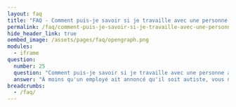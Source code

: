 ```yaml
---
layout: faq
title: "FAQ - Comment puis-je savoir si je travaille avec une personne autiste ?"
permalink: /faq/comment-puis-je-savoir-si-je-travaille-avec-une-personne-autiste
hide_header_link: true
oembed_image: /assets/pages/faq/opengraph.png
modules:
  - iframe
question: 
  number: 25
  question: "Comment puis-je savoir si je travaille avec une personne autiste ?"
  answer: "À moins qu'un employé ait annoncé qu'il soit autiste, vous ne pouvez pas savoir. Cela est très bien comme ça. Cela est du ressort de l'employé concerné de l'annoncer ou non. La personne a pu le dire ou non à l'employeur. Si la personne vous dit qu'elle est autiste, souvenez-vous qu'elle reste d'abord une personne. Ne la voyez pas simplement comme un ou une « handicapée ». La personne peut se sentir incomprise et espère être mieux acceptée si les personnes de l'entreprise comprennent pourquoi elle agit d'une certaine façon. En annonçant leur autisme, l'employeur peut mettre en place des bonnes pratiques qui limitent les difficultés dans l'entreprise. Soyez ouverts à vos collègues et respecter leur décision d'annoncer leur autisme ou non. "
breadcrumbs:
  - /faq/
---
```


